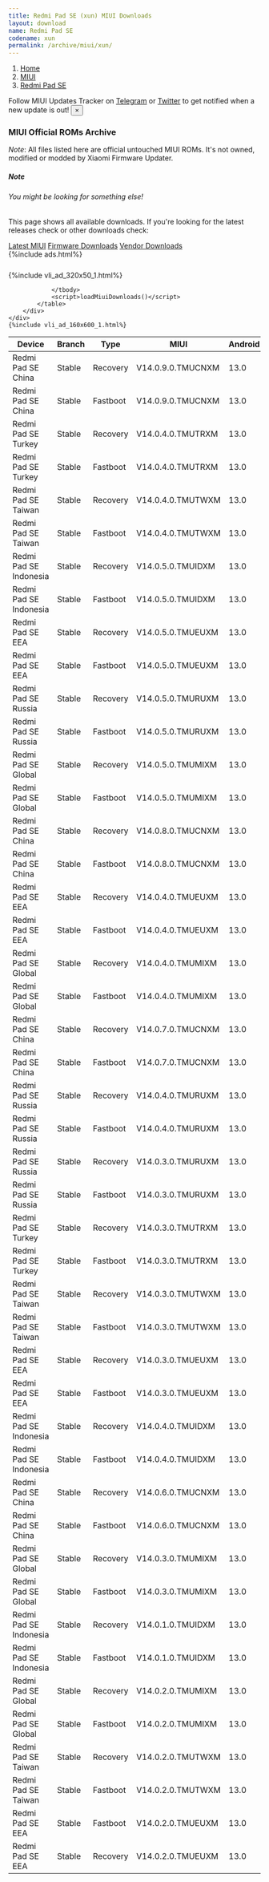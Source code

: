 ```yaml
---
title: Redmi Pad SE (xun) MIUI Downloads
layout: download
name: Redmi Pad SE
codename: xun
permalink: /archive/miui/xun/
---
```

<nav aria-label="breadcrumb">
    <ol class="breadcrumb">
        <li class="breadcrumb-item"><a href="/">Home</a></li>
        <li class="breadcrumb-item"><a href="/miui/">MIUI</a></li>
        <li class="breadcrumb-item active" aria-current="page"><a href="/miui/xun/">Redmi Pad SE</a></li>
    </ol>
</nav>
<div class="alert alert-primary alert-dismissible fade show" role="alert">
    Follow MIUI Updates Tracker on <a href="https://t.me/MIUIUpdatesTracker" class="alert-link">Telegram</a>
     or <a href="https://twitter.com/MiFwUpdater" class="alert-link">Twitter</a> to get notified when a new update is out!
    <button type="button" class="close" data-dismiss="alert" aria-label="Close">
        <span aria-hidden="true">&times;</span>
    </button>
</div>

### MIUI Official ROMs Archive
*Note*: All files listed here are official untouched MIUI ROMs. It's not owned, modified or modded by Xiaomi Firmware Updater.
<div class="card">
  <div class="card-body">
    <h5 class="card-title">Note</h5>
    <h6 class="card-subtitle mb-2 text-muted">You might be looking for something else!</h6>
    <p class="card-text">This page shows all available downloads.
     If you're looking for the latest releases check or other downloads check:</p>
    <a href="/miui/xun/" class="card-link">Latest MIUI</a>
    <a href="/firmware/xun/" class="card-link">Firmware Downloads</a>
    <a href="/vendor/xun/" class="card-link">Vendor Downloads</a>
  </div>
</div>
{%include ads.html%}
<div class="row justify-content-center">
    <div class="col-10">
        <div class="table-responsive-md" style="margin-top: 25px;">
            {%include vli_ad_320x50_1.html%}
            <table id="miui" class="display dt-responsive nowrap compact table table-striped table-hover table-sm">
                <thead class="thead-dark">
                    <tr>
                        <th data-ref="device">Device</th>
                        <th data-ref="branch">Branch</th>
                        <th data-ref="type">Type</th>
                        <th data-ref="miui">MIUI</th>
                        <th data-ref="android">Android</th>
                        <th data-ref="size">Size</th>
                        <th data-ref="size">Date</th>
                        <th data-ref="link">Link</th>
                    </tr>
                </thead>
                <tbody>
                <tr><td>Redmi Pad SE China</td><td>Stable</td><td>Recovery</td><td>V14.0.9.0.TMUCNXM</td><td>13.0</td><td>4.0 GB</td><td>2024-01-27</td><td><a href="/miui/xun/stable/V14.0.9.0.TMUCNXM/">Download</a></td></tr>
<tr><td>Redmi Pad SE China</td><td>Stable</td><td>Fastboot</td><td>V14.0.9.0.TMUCNXM</td><td>13.0</td><td>5.0 GB</td><td>2024-01-23</td><td><a href="/miui/xun/stable/V14.0.9.0.TMUCNXM/">Download</a></td></tr>
<tr><td>Redmi Pad SE Turkey</td><td>Stable</td><td>Recovery</td><td>V14.0.4.0.TMUTRXM</td><td>13.0</td><td>3.9 GB</td><td>2023-12-29</td><td><a href="/miui/xun/stable/V14.0.4.0.TMUTRXM/">Download</a></td></tr>
<tr><td>Redmi Pad SE Turkey</td><td>Stable</td><td>Fastboot</td><td>V14.0.4.0.TMUTRXM</td><td>13.0</td><td>4.4 GB</td><td>2023-12-21</td><td><a href="/miui/xun/stable/V14.0.4.0.TMUTRXM/">Download</a></td></tr>
<tr><td>Redmi Pad SE Taiwan</td><td>Stable</td><td>Recovery</td><td>V14.0.4.0.TMUTWXM</td><td>13.0</td><td>3.8 GB</td><td>2023-12-27</td><td><a href="/miui/xun/stable/V14.0.4.0.TMUTWXM/">Download</a></td></tr>
<tr><td>Redmi Pad SE Taiwan</td><td>Stable</td><td>Fastboot</td><td>V14.0.4.0.TMUTWXM</td><td>13.0</td><td>4.4 GB</td><td>2023-12-22</td><td><a href="/miui/xun/stable/V14.0.4.0.TMUTWXM/">Download</a></td></tr>
<tr><td>Redmi Pad SE Indonesia</td><td>Stable</td><td>Recovery</td><td>V14.0.5.0.TMUIDXM</td><td>13.0</td><td>3.9 GB</td><td>2023-12-27</td><td><a href="/miui/xun/stable/V14.0.5.0.TMUIDXM/">Download</a></td></tr>
<tr><td>Redmi Pad SE Indonesia</td><td>Stable</td><td>Fastboot</td><td>V14.0.5.0.TMUIDXM</td><td>13.0</td><td>4.5 GB</td><td>2023-12-21</td><td><a href="/miui/xun/stable/V14.0.5.0.TMUIDXM/">Download</a></td></tr>
<tr><td>Redmi Pad SE EEA</td><td>Stable</td><td>Recovery</td><td>V14.0.5.0.TMUEUXM</td><td>13.0</td><td>3.9 GB</td><td>2023-12-21</td><td><a href="/miui/xun/stable/V14.0.5.0.TMUEUXM/">Download</a></td></tr>
<tr><td>Redmi Pad SE EEA</td><td>Stable</td><td>Fastboot</td><td>V14.0.5.0.TMUEUXM</td><td>13.0</td><td>4.5 GB</td><td>2023-12-14</td><td><a href="/miui/xun/stable/V14.0.5.0.TMUEUXM/">Download</a></td></tr>
<tr><td>Redmi Pad SE Russia</td><td>Stable</td><td>Recovery</td><td>V14.0.5.0.TMURUXM</td><td>13.0</td><td>3.8 GB</td><td>2023-12-20</td><td><a href="/miui/xun/stable/V14.0.5.0.TMURUXM/">Download</a></td></tr>
<tr><td>Redmi Pad SE Russia</td><td>Stable</td><td>Fastboot</td><td>V14.0.5.0.TMURUXM</td><td>13.0</td><td>4.9 GB</td><td>2023-12-14</td><td><a href="/miui/xun/stable/V14.0.5.0.TMURUXM/">Download</a></td></tr>
<tr><td>Redmi Pad SE Global</td><td>Stable</td><td>Recovery</td><td>V14.0.5.0.TMUMIXM</td><td>13.0</td><td>3.9 GB</td><td>2023-12-14</td><td><a href="/miui/xun/stable/V14.0.5.0.TMUMIXM/">Download</a></td></tr>
<tr><td>Redmi Pad SE Global</td><td>Stable</td><td>Fastboot</td><td>V14.0.5.0.TMUMIXM</td><td>13.0</td><td>4.5 GB</td><td>2023-12-11</td><td><a href="/miui/xun/stable/V14.0.5.0.TMUMIXM/">Download</a></td></tr>
<tr><td>Redmi Pad SE China</td><td>Stable</td><td>Recovery</td><td>V14.0.8.0.TMUCNXM</td><td>13.0</td><td>4.0 GB</td><td>2023-12-14</td><td><a href="/miui/xun/stable/V14.0.8.0.TMUCNXM/">Download</a></td></tr>
<tr><td>Redmi Pad SE China</td><td>Stable</td><td>Fastboot</td><td>V14.0.8.0.TMUCNXM</td><td>13.0</td><td>5.1 GB</td><td>2023-12-11</td><td><a href="/miui/xun/stable/V14.0.8.0.TMUCNXM/">Download</a></td></tr>
<tr><td>Redmi Pad SE EEA</td><td>Stable</td><td>Recovery</td><td>V14.0.4.0.TMUEUXM</td><td>13.0</td><td>3.9 GB</td><td>2023-11-30</td><td><a href="/miui/xun/stable/V14.0.4.0.TMUEUXM/">Download</a></td></tr>
<tr><td>Redmi Pad SE EEA</td><td>Stable</td><td>Fastboot</td><td>V14.0.4.0.TMUEUXM</td><td>13.0</td><td>4.5 GB</td><td>2023-11-24</td><td><a href="/miui/xun/stable/V14.0.4.0.TMUEUXM/">Download</a></td></tr>
<tr><td>Redmi Pad SE Global</td><td>Stable</td><td>Recovery</td><td>V14.0.4.0.TMUMIXM</td><td>13.0</td><td>3.9 GB</td><td>2023-11-28</td><td><a href="/miui/xun/stable/V14.0.4.0.TMUMIXM/">Download</a></td></tr>
<tr><td>Redmi Pad SE Global</td><td>Stable</td><td>Fastboot</td><td>V14.0.4.0.TMUMIXM</td><td>13.0</td><td>4.5 GB</td><td>2023-11-17</td><td><a href="/miui/xun/stable/V14.0.4.0.TMUMIXM/">Download</a></td></tr>
<tr><td>Redmi Pad SE China</td><td>Stable</td><td>Recovery</td><td>V14.0.7.0.TMUCNXM</td><td>13.0</td><td>4.0 GB</td><td>2023-11-20</td><td><a href="/miui/xun/stable/V14.0.7.0.TMUCNXM/">Download</a></td></tr>
<tr><td>Redmi Pad SE China</td><td>Stable</td><td>Fastboot</td><td>V14.0.7.0.TMUCNXM</td><td>13.0</td><td>5.1 GB</td><td>2023-11-13</td><td><a href="/miui/xun/stable/V14.0.7.0.TMUCNXM/">Download</a></td></tr>
<tr><td>Redmi Pad SE Russia</td><td>Stable</td><td>Recovery</td><td>V14.0.4.0.TMURUXM</td><td>13.0</td><td>3.8 GB</td><td>2023-11-14</td><td><a href="/miui/xun/stable/V14.0.4.0.TMURUXM/">Download</a></td></tr>
<tr><td>Redmi Pad SE Russia</td><td>Stable</td><td>Fastboot</td><td>V14.0.4.0.TMURUXM</td><td>13.0</td><td>4.7 GB</td><td>2023-11-05</td><td><a href="/miui/xun/stable/V14.0.4.0.TMURUXM/">Download</a></td></tr>
<tr><td>Redmi Pad SE Russia</td><td>Stable</td><td>Recovery</td><td>V14.0.3.0.TMURUXM</td><td>13.0</td><td>3.8 GB</td><td>2023-09-28</td><td><a href="/miui/xun/stable/V14.0.3.0.TMURUXM/">Download</a></td></tr>
<tr><td>Redmi Pad SE Russia</td><td>Stable</td><td>Fastboot</td><td>V14.0.3.0.TMURUXM</td><td>13.0</td><td>4.8 GB</td><td>2023-09-12</td><td><a href="/miui/xun/stable/V14.0.3.0.TMURUXM/">Download</a></td></tr>
<tr><td>Redmi Pad SE Turkey</td><td>Stable</td><td>Recovery</td><td>V14.0.3.0.TMUTRXM</td><td>13.0</td><td>3.8 GB</td><td>2023-09-28</td><td><a href="/miui/xun/stable/V14.0.3.0.TMUTRXM/">Download</a></td></tr>
<tr><td>Redmi Pad SE Turkey</td><td>Stable</td><td>Fastboot</td><td>V14.0.3.0.TMUTRXM</td><td>13.0</td><td>4.4 GB</td><td>2023-09-20</td><td><a href="/miui/xun/stable/V14.0.3.0.TMUTRXM/">Download</a></td></tr>
<tr><td>Redmi Pad SE Taiwan</td><td>Stable</td><td>Recovery</td><td>V14.0.3.0.TMUTWXM</td><td>13.0</td><td>3.8 GB</td><td>2023-09-26</td><td><a href="/miui/xun/stable/V14.0.3.0.TMUTWXM/">Download</a></td></tr>
<tr><td>Redmi Pad SE Taiwan</td><td>Stable</td><td>Fastboot</td><td>V14.0.3.0.TMUTWXM</td><td>13.0</td><td>4.3 GB</td><td>2023-09-11</td><td><a href="/miui/xun/stable/V14.0.3.0.TMUTWXM/">Download</a></td></tr>
<tr><td>Redmi Pad SE EEA</td><td>Stable</td><td>Recovery</td><td>V14.0.3.0.TMUEUXM</td><td>13.0</td><td>3.9 GB</td><td>2023-09-25</td><td><a href="/miui/xun/stable/V14.0.3.0.TMUEUXM/">Download</a></td></tr>
<tr><td>Redmi Pad SE EEA</td><td>Stable</td><td>Fastboot</td><td>V14.0.3.0.TMUEUXM</td><td>13.0</td><td>4.4 GB</td><td>2023-09-11</td><td><a href="/miui/xun/stable/V14.0.3.0.TMUEUXM/">Download</a></td></tr>
<tr><td>Redmi Pad SE Indonesia</td><td>Stable</td><td>Recovery</td><td>V14.0.4.0.TMUIDXM</td><td>13.0</td><td>3.9 GB</td><td>2023-09-25</td><td><a href="/miui/xun/stable/V14.0.4.0.TMUIDXM/">Download</a></td></tr>
<tr><td>Redmi Pad SE Indonesia</td><td>Stable</td><td>Fastboot</td><td>V14.0.4.0.TMUIDXM</td><td>13.0</td><td>4.4 GB</td><td>2023-09-11</td><td><a href="/miui/xun/stable/V14.0.4.0.TMUIDXM/">Download</a></td></tr>
<tr><td>Redmi Pad SE China</td><td>Stable</td><td>Recovery</td><td>V14.0.6.0.TMUCNXM</td><td>13.0</td><td>4.0 GB</td><td>2023-09-21</td><td><a href="/miui/xun/stable/V14.0.6.0.TMUCNXM/">Download</a></td></tr>
<tr><td>Redmi Pad SE China</td><td>Stable</td><td>Fastboot</td><td>V14.0.6.0.TMUCNXM</td><td>13.0</td><td>5.1 GB</td><td>2023-09-11</td><td><a href="/miui/xun/stable/V14.0.6.0.TMUCNXM/">Download</a></td></tr>
<tr><td>Redmi Pad SE Global</td><td>Stable</td><td>Recovery</td><td>V14.0.3.0.TMUMIXM</td><td>13.0</td><td>3.9 GB</td><td>2023-09-19</td><td><a href="/miui/xun/stable/V14.0.3.0.TMUMIXM/">Download</a></td></tr>
<tr><td>Redmi Pad SE Global</td><td>Stable</td><td>Fastboot</td><td>V14.0.3.0.TMUMIXM</td><td>13.0</td><td>4.4 GB</td><td>2023-09-09</td><td><a href="/miui/xun/stable/V14.0.3.0.TMUMIXM/">Download</a></td></tr>
<tr><td>Redmi Pad SE Indonesia</td><td>Stable</td><td>Recovery</td><td>V14.0.1.0.TMUIDXM</td><td>13.0</td><td>3.9 GB</td><td>2023-09-08</td><td><a href="/miui/xun/stable/V14.0.1.0.TMUIDXM/">Download</a></td></tr>
<tr><td>Redmi Pad SE Indonesia</td><td>Stable</td><td>Fastboot</td><td>V14.0.1.0.TMUIDXM</td><td>13.0</td><td>4.4 GB</td><td>2023-07-25</td><td><a href="/miui/xun/stable/V14.0.1.0.TMUIDXM/">Download</a></td></tr>
<tr><td>Redmi Pad SE Global</td><td>Stable</td><td>Recovery</td><td>V14.0.2.0.TMUMIXM</td><td>13.0</td><td>3.9 GB</td><td>2023-08-31</td><td><a href="/miui/xun/stable/V14.0.2.0.TMUMIXM/">Download</a></td></tr>
<tr><td>Redmi Pad SE Global</td><td>Stable</td><td>Fastboot</td><td>V14.0.2.0.TMUMIXM</td><td>13.0</td><td>4.4 GB</td><td>2023-08-17</td><td><a href="/miui/xun/stable/V14.0.2.0.TMUMIXM/">Download</a></td></tr>
<tr><td>Redmi Pad SE Taiwan</td><td>Stable</td><td>Recovery</td><td>V14.0.2.0.TMUTWXM</td><td>13.0</td><td>3.8 GB</td><td>2023-08-28</td><td><a href="/miui/xun/stable/V14.0.2.0.TMUTWXM/">Download</a></td></tr>
<tr><td>Redmi Pad SE Taiwan</td><td>Stable</td><td>Fastboot</td><td>V14.0.2.0.TMUTWXM</td><td>13.0</td><td>4.3 GB</td><td>2023-08-21</td><td><a href="/miui/xun/stable/V14.0.2.0.TMUTWXM/">Download</a></td></tr>
<tr><td>Redmi Pad SE EEA</td><td>Stable</td><td>Fastboot</td><td>V14.0.2.0.TMUEUXM</td><td>13.0</td><td>367 Bytes</td><td>2023-08-11</td><td><a href="/miui/xun/stable/V14.0.2.0.TMUEUXM/">Download</a></td></tr>
<tr><td>Redmi Pad SE EEA</td><td>Stable</td><td>Recovery</td><td>V14.0.2.0.TMUEUXM</td><td>13.0</td><td>469 Bytes</td><td>None</td><td><a href="/miui/xun/stable/V14.0.2.0.TMUEUXM/">Download</a></td></tr>

                </tbody>
                <script>loadMiuiDownloads()</script>
            </table>
        </div>
    </div>
    {%include vli_ad_160x600_1.html%}
</div>
